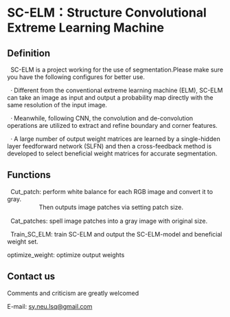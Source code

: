 # SC-ELM：Structure Convolutional Extreme Learning Machine
 ## Definition
   
   SC-ELM is a project working for the use of segmentation.Please make sure you have the following configures for better use.
   
   · Different from the conventional extreme learning machine (ELM), SC-ELM can take an image as input and output a probability map directly with the same resolution of the input image. 
   
   · Meanwhile, following CNN, the convolution and de-convolution operations are utilized to extract and refine boundary and corner features. 
   
   · A large number of output weight matrices are learned by a single-hidden layer feedforward network (SLFN) and then a cross-feedback method is developed to select beneficial weight matrices for accurate segmentation.
 ## Functions
     
   Cut_patch: perform white balance for each RGB image and convert it to gray. <br>　　　　　 Then outputs image patches via setting patch size.
      
   Cat_patches: spell image patches into a gray image with original size. 
      
   Train_SC_ELM: train SC-ELM and output the SC-ELM-model and beneficial weight set.
      
  
   optimize_weight: optimize output weights

 ## Contact us
     
   Comments and criticism are greatly welcomed
     
   E-mail: sy.neu.lsq@gmail.com
